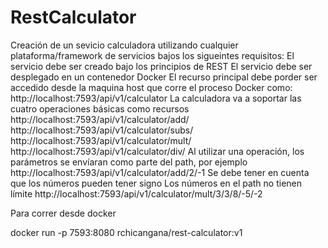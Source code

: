 # RestCalculator


Creación de un sevicio calculadora utilizando cualquier plataforma/framework de servicios bajos los sigueintes requisitos:
El servicio debe ser creado bajo los principios de REST
El servicio debe ser desplegado en un contenedor Docker
El recurso principal debe porder ser accedido desde la maquina host que corre el proceso Docker como: http://localhost:7593/api/v1/calculator
La calculadora va a soportar las cuatro operaciones básicas como recursos
http://localhost:7593/api/v1/calculator/add/
http://localhost:7593/api/v1/calculator/subs/
http://localhost:7593/api/v1/calculator/mult/
http://localhost:7593/api/v1/calculator/div/
Al utilizar una operación, los parámetros se envíaran como parte del path, por ejemplo
http://localhost:7593/api/v1/calculator/add/2/-1
Se debe tener en cuenta que los números pueden tener signo
Los números en el path no tienen límite
http://localhost:7593/api/v1/calculator/mult/3/3/8/-5/-2


Para correr desde docker 

docker run -p 7593:8080 rchicangana/rest-calculator:v1

